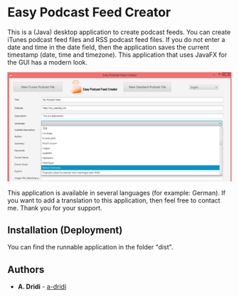 # Easy Podcast Feed Creator

This is a (Java) desktop application to create podcast feeds. You can create iTunes podcast feed files and RSS podcast feed files. If you do not enter a date and time in the date field, then the application saves the current timestamp (date, time and timezone). This application that uses JavaFX for the GUI has a modern look.  

![Screenshot of Application Easy Podcast Feed Creator](https://raw.githubusercontent.com/a-dridi/EasyPodcastFeedCreator/master/screenshot.png)

This application is available in several languages (for example: German). If you want to add a translation to this application, then feel free to contact me. Thank you for your support. 

## Installation (Deployment)
You can find the runnable application in the folder "dist".


## Authors

* **A. Dridi** - [a-dridi](https://github.com/a-dridi/)

